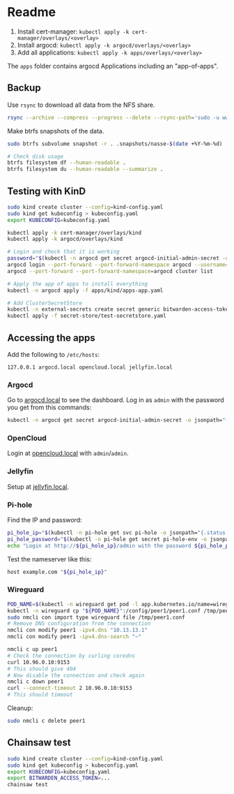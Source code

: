 # Readme

1. Install cert-manager: `kubectl apply -k cert-manager/overlays/<overlay>`
2. Install argocd: `kubectl apply -k argocd/overlays/<overlay>`
3. Add all applications: `kubectl apply -k apps/overlays/<overlay>`

The `apps` folder contains argocd Applications including an "app-of-apps".

## Backup

Use `rsync` to download all data from the NFS share.

```bash
rsync --archive --compress --progress --delete --rsync-path='sudo -u www-data rsync' lennart@bombur:/media/data/personal-cloud/opencloud ./
```

Make btrfs snapshots of the data.

```bash
sudo btrfs subvolume snapshot -r . .snapshots/nasse-$(date +%Y-%m-%d)

# Check disk usage
btrfs filesystem df --human-readable .
btrfs filesystem du --human-readable --summarize .
```

## Testing with KinD

```bash
sudo kind create cluster --config=kind-config.yaml
sudo kind get kubeconfig > kubeconfig.yaml
export KUBECONFIG=kubeconfig.yaml

kubectl apply -k cert-manager/overlays/kind
kubectl apply -k argocd/overlays/kind

# Login and check that it is working
password="$(kubectl -n argocd get secret argocd-initial-admin-secret -o jsonpath="{.data.password}" | base64 -d)"
argocd login --port-forward --port-forward-namespace argocd --username=admin --password="${password}"
argocd --port-forward --port-forward-namespace=argocd cluster list

# Apply the app of apps to install everything
kubectl -n argocd apply -f apps/kind/apps-app.yaml

# Add ClusterSecretStore
kubectl -n external-secrets create secret generic bitwarden-access-token --from-literal=token=...
kubectl apply -f secret-store/test-secretstore.yaml
```

## Accessing the apps

Add the following to `/etc/hosts`:

```
127.0.0.1 argocd.local opencloud.local jellyfin.local
```

### Argocd

Go to [argocd.local](https://argocd.local) to see the dashboard.
Log in as `admin` with the password you get from this commands:

```bash
kubectl -n argocd get secret argocd-initial-admin-secret -o jsonpath="{.data.password}" | base64 -d
```

### OpenCloud

Login at [opencloud.local](https://opencloud.local) with `admin`/`admin`.

### Jellyfin

Setup at [jellyfin.local](https://jellyfin.local).

### Pi-hole

Find the IP and password:

```bash
pi_hole_ip="$(kubectl -n pi-hole get svc pi-hole -o jsonpath="{.status.loadBalancer.ingress[].ip}")"
pi_hole_password="$(kubectl -n pi-hole get secret pi-hole-env -o jsonpath="{.data.WEBPASSWORD}" | base64 -d)"
echo "Login at http://${pi_hole_ip}/admin with the password ${pi_hole_password}"
```

Test the nameserver like this:

```bash
host example.com "${pi_hole_ip}"
```

### Wireguard

```bash
POD_NAME=$(kubectl -n wireguard get pod -l app.kubernetes.io/name=wireguard -o jsonpath="{.items[0].metadata.name}")
kubectl -n wireguard cp "${POD_NAME}":/config/peer1/peer1.conf /tmp/peer1.conf
sudo nmcli con import type wireguard file /tmp/peer1.conf
# Remove DNS configuration from the connection
nmcli con modify peer1 -ipv4.dns "10.13.13.1"
nmcli con modify peer1 -ipv4.dns-search "~"

nmcli c up peer1
# Check the connection by curling coredns
curl 10.96.0.10:9153
# This should give 404
# Now disable the connection and check again
nmcli c down peer1
curl --connect-timeout 2 10.96.0.10:9153
# This should timeout
```

Cleanup:

```bash
sudo nmcli c delete peer1
```
 ## Chainsaw test

 ```bash
sudo kind create cluster --config=kind-config.yaml
sudo kind get kubeconfig > kubeconfig.yaml
export KUBECONFIG=kubeconfig.yaml
export BITWARDEN_ACCESS_TOKEN=...
chainsaw test
 ```

